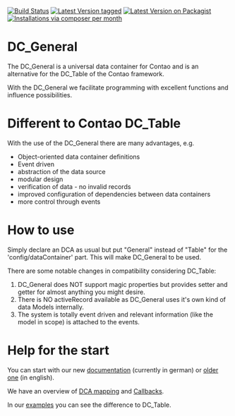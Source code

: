 [![Build Status](https://github.com/contao-community-alliance/dc-general/actions/workflows/diagnostics.yml/badge.svg)](https://github.com/contao-community-alliance/dc-general/actions)
[![Latest Version tagged](http://img.shields.io/github/tag/contao-community-alliance/dc-general.svg)](https://github.com/contao-community-alliance/dc-general/tags)
[![Latest Version on Packagist](http://img.shields.io/packagist/v/contao-community-alliance/dc-general.svg)](https://packagist.org/packages/contao-community-alliance/dc-general)
[![Installations via composer per month](http://img.shields.io/packagist/dm/contao-community-alliance/dc-general.svg)](https://packagist.org/packages/contao-community-alliance/dc-general)


DC_General
==========

The DC_General is a universal data container for Contao and is an alternative
for the DC_Table of the Contao framework.

With the DC_General we facilitate programming with excellent functions and
influence possibilities.


Different to Contao DC_Table
============================

With the use of the DC_General there are many advantages, e.g.

* Object-oriented data container definitions
* Event driven
* abstraction of the data source
* modular design
* verification of data - no invalid records
* improved configuration of dependencies between data containers
* more control through events


How to use
==========

Simply declare an DCA as usual but put "General" instead of "Table" for the
'config/dataContainer' part.
This will make DC_General to be used.

There are some notable changes in compatibility considering DC_Table:
1. DC_General does NOT support magic properties but provides setter and getter
   for almost anything you might desire.
2. There is NO activeRecord available as DC_General uses it's own kind of data
   Models internally.
3. The system is totally event driven and relevant information (like the model
   in scope) is attached to the events.


Help for the start
==================

You can start with our new [documentation](https://dc-general.readthedocs.io/de/latest/index.html)
(currently in german) or [older one](http://contao-community-alliance.github.io/dc-general-docs/) (in english). 

We have an overview of [DCA mapping](https://dc-general.readthedocs.io/de/latest/reference/dca_mapping.html)
and [Callbacks](https://dc-general.readthedocs.io/de/latest/reference/callbacks.html).

In our [examples](https://github.com/contao-community-alliance/dc-general-example)
you can see the difference to DC_Table.
